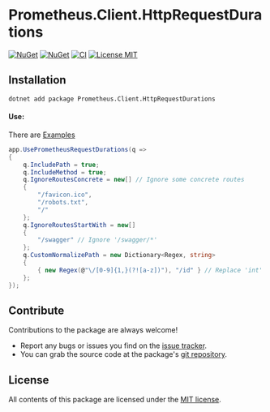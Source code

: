 # Prometheus.Client.HttpRequestDurations

[![NuGet](https://img.shields.io/nuget/v/Prometheus.Client.HttpRequestDurations.svg)](https://www.nuget.org/packages/Prometheus.Client.HttpRequestDurations)
[![NuGet](https://img.shields.io/nuget/dt/Prometheus.Client.HttpRequestDurations.svg)](https://www.nuget.org/packages/Prometheus.Client.HttpRequestDurations)
[![CI](https://img.shields.io/github/workflow/status/prom-client-net/prom-client-httprequestdurations/%F0%9F%92%BF%20CI%20Master?label=CI&logo=github)](https://github.com/prom-client-net/prom-client-httprequestdurations/actions/workflows/master.yml)
[![License MIT](https://img.shields.io/badge/license-MIT-green.svg)](https://opensource.org/licenses/MIT) 

## Installation
```shell script
dotnet add package Prometheus.Client.HttpRequestDurations
```

#### Use:

There are [Examples](https://github.com/prom-client-net/prom-examples/tree/master/HttpRequestDurations)

```c#
app.UsePrometheusRequestDurations(q =>
{
    q.IncludePath = true;
    q.IncludeMethod = true;
    q.IgnoreRoutesConcrete = new[] // Ignore some concrete routes
    {
        "/favicon.ico",
        "/robots.txt",
        "/"
    };
    q.IgnoreRoutesStartWith = new[]
    {
        "/swagger" // Ignore '/swagger/*'
    };
    q.CustomNormalizePath = new Dictionary<Regex, string>
    {
        { new Regex(@"\/[0-9]{1,}(?![a-z])"), "/id" } // Replace 'int' in Route
    };
});
```

## Contribute

Contributions to the package are always welcome!

* Report any bugs or issues you find on the [issue tracker](https://github.com/prom-client-net/prom-client-httprequestdurations/issues).
* You can grab the source code at the package's [git repository](https://github.com/prom-client-net/prom-client-httprequestdurations).

## License

All contents of this package are licensed under the [MIT license](https://opensource.org/licenses/MIT).


